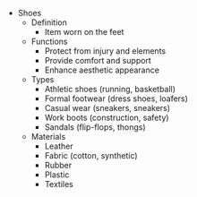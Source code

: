 - Shoes
  - Definition
    - Item worn on the feet
  - Functions
    - Protect from injury and elements
    - Provide comfort and support
    - Enhance aesthetic appearance
  - Types
    - Athletic shoes (running, basketball)
    - Formal footwear (dress shoes, loafers)
    - Casual wear (sneakers, sneakers)
    - Work boots (construction, safety)
    - Sandals (flip-flops, thongs)
  - Materials
    - Leather
    - Fabric (cotton, synthetic)
    - Rubber
    - Plastic
    - Textiles